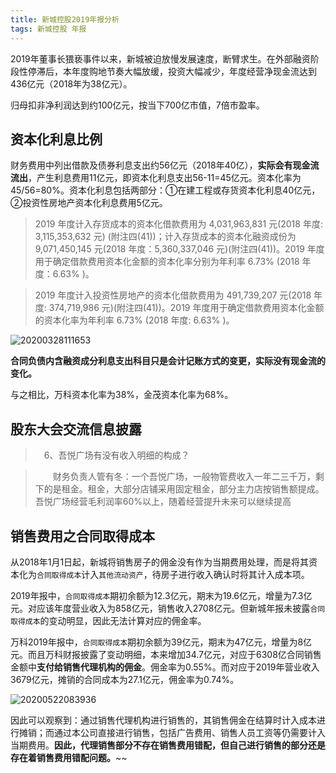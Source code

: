 ```yaml
---
title: 新城控股2019年报分析
tags: 新城控股 年报
---
```


2019年董事长猥亵事件以来，新城被迫放慢发展速度，断臂求生。在外部融资阶段性停滞后，本年度购地节奏大幅放缓，投资大幅减少，年度经营净现金流达到436亿元（2018年为38亿元）。

归母扣非净利润达到约100亿元，按当下700亿市值，7倍市盈率。

## 资本化利息比例

财务费用中列出借款及债券利息支出约56亿元（2018年40亿），**实际会有现金流流出**，产生利息费用11亿元，即资本化利息支出56-11=45亿元。资本化率为45/56=80%。资本化利息包括两部分：①在建工程或存货资本化利息40亿元，②投资性房地产资本化利息费用5亿元。

>2019 年度计入存货成本的资本化借款费用为 4,031,963,831 元(2018 年度: 3,115,353,632 元) (附注四(41))；计入存货成本的资本化融资成份为 9,071,450,145 元(2018 年度：5,360,337,046 元)(附注四(41))。2019 年度用于确定借款费用资本化金额的资本化率分别为年利率 6.73% (2018 年度：6.63% )。

>2019 年度计入投资性房地产的资本化借款费用为 491,739,207 元(2018 年度: 374,719,986 元)(附注四(41))。2019 年度用于确定借款费用资本化金额的资本化率为年利率 6.73% (2018 年度: 6.63% )。

![20200328111653](https://netimages.oss-cn-beijing.aliyuncs.com/20200328111653.png)

**合同负债内含融资成分利息支出科目只是会计记账方式的变更，实际没有现金流的变化。**

与之相比，万科资本化率为38%，金茂资本化率为68%。

## 股东大会交流信息披露

> 6、吾悦广场有没有收入明细的构成？ 

>  财务负责人管有冬：一个吾悦广场，一般物管费收入一年二三千万，剩下的是租金。租金，大部分店铺采用固定租金，部分主力店按销售额提成。吾悦广场经营毛利润率60%以上，随着经营提升未来可以继续提高

## 销售费用之合同取得成本

从2018年1月1日起，新城将销售房子的佣金没有作为当期费用处理，而是将其资本化为`合同取得成本`计入`其他流动资产`，待房子进行收入确认时将其计入成本项。

2019年报中，`合同取得成本`期初余额为12.3亿元，期末为19.6亿元，增量为7.3亿元。对应该年度营业收入为858亿元，销售收入2708亿元。但新城年报未披露`合同取得成本`的变动明显，因此无法计算对应的佣金率。

万科2019年报中，`合同取得成本`期初余额为39亿元，期末为47亿元，增量为8亿元。而且万科财报披露了变动明细，本来增加34.7亿元，对应于6308亿合同销售金额中**支付给销售代理机构的佣金**。佣金率为0.55%。而对应于2019年营业收入3679亿元，摊销的合同成本为27.1亿元，佣金率为0.74%。

![20200522083936](https://netimages.oss-cn-beijing.aliyuncs.com/20200522083936.png)

因此可以观察到：通过销售代理机构进行销售的，其销售佣金在结算时计入成本进行摊销；而通过本公司直接进行销售，包括广告费用、销售人员工资等仍需要计入当期费用。**因此，代理销售部分不存在销售费用错配，但自己进行销售的部分还是存在着销售费用错配问题。**~~
